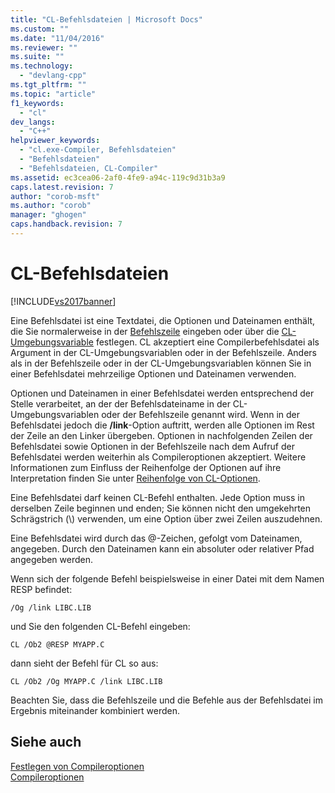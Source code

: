 ```yaml
---
title: "CL-Befehlsdateien | Microsoft Docs"
ms.custom: ""
ms.date: "11/04/2016"
ms.reviewer: ""
ms.suite: ""
ms.technology: 
  - "devlang-cpp"
ms.tgt_pltfrm: ""
ms.topic: "article"
f1_keywords: 
  - "cl"
dev_langs: 
  - "C++"
helpviewer_keywords: 
  - "cl.exe-Compiler, Befehlsdateien"
  - "Befehlsdateien"
  - "Befehlsdateien, CL-Compiler"
ms.assetid: ec3cea06-2af0-4fe9-a94c-119c9d31b3a9
caps.latest.revision: 7
author: "corob-msft"
ms.author: "corob"
manager: "ghogen"
caps.handback.revision: 7
---
```

# CL-Befehlsdateien
[!INCLUDE[vs2017banner](../../assembler/inline/includes/vs2017banner.md)]

Eine Befehlsdatei ist eine Textdatei, die Optionen und Dateinamen enthält, die Sie normalerweise in der [Befehlszeile](../../build/reference/compiler-command-line-syntax.md) eingeben oder über die [CL\-Umgebungsvariable](../../build/reference/cl-environment-variables.md) festlegen.  CL akzeptiert eine Compilerbefehlsdatei als Argument in der CL\-Umgebungsvariablen oder in der Befehlszeile.  Anders als in der Befehlszeile oder in der CL\-Umgebungsvariablen können Sie in einer Befehlsdatei mehrzeilige Optionen und Dateinamen verwenden.  
  
 Optionen und Dateinamen in einer Befehlsdatei werden entsprechend der Stelle verarbeitet, an der der Befehlsdateiname in der CL\-Umgebungsvariablen oder der Befehlszeile genannt wird.  Wenn in der Befehlsdatei jedoch die **\/link**\-Option auftritt, werden alle Optionen im Rest der Zeile an den Linker übergeben.  Optionen in nachfolgenden Zeilen der Befehlsdatei sowie Optionen in der Befehlszeile nach dem Aufruf der Befehlsdatei werden weiterhin als Compileroptionen akzeptiert.  Weitere Informationen zum Einfluss der Reihenfolge der Optionen auf ihre Interpretation finden Sie unter [Reihenfolge von CL\-Optionen](../../build/reference/order-of-cl-options.md).  
  
 Eine Befehlsdatei darf keinen CL\-Befehl enthalten.  Jede Option muss in derselben Zeile beginnen und enden; Sie können nicht den umgekehrten Schrägstrich \(\\\) verwenden, um eine Option über zwei Zeilen auszudehnen.  
  
 Eine Befehlsdatei wird durch das @\-Zeichen, gefolgt vom Dateinamen, angegeben. Durch den Dateinamen kann ein absoluter oder relativer Pfad angegeben werden.  
  
 Wenn sich der folgende Befehl beispielsweise in einer Datei mit dem Namen RESP befindet:  
  
```  
/Og /link LIBC.LIB  
```  
  
 und Sie den folgenden CL\-Befehl eingeben:  
  
```  
CL /Ob2 @RESP MYAPP.C  
```  
  
 dann sieht der Befehl für CL so aus:  
  
```  
CL /Ob2 /Og MYAPP.C /link LIBC.LIB  
```  
  
 Beachten Sie, dass die Befehlszeile und die Befehle aus der Befehlsdatei im Ergebnis miteinander kombiniert werden.  
  
## Siehe auch  
 [Festlegen von Compileroptionen](../../build/reference/setting-compiler-options.md)   
 [Compileroptionen](../../build/reference/compiler-options.md)